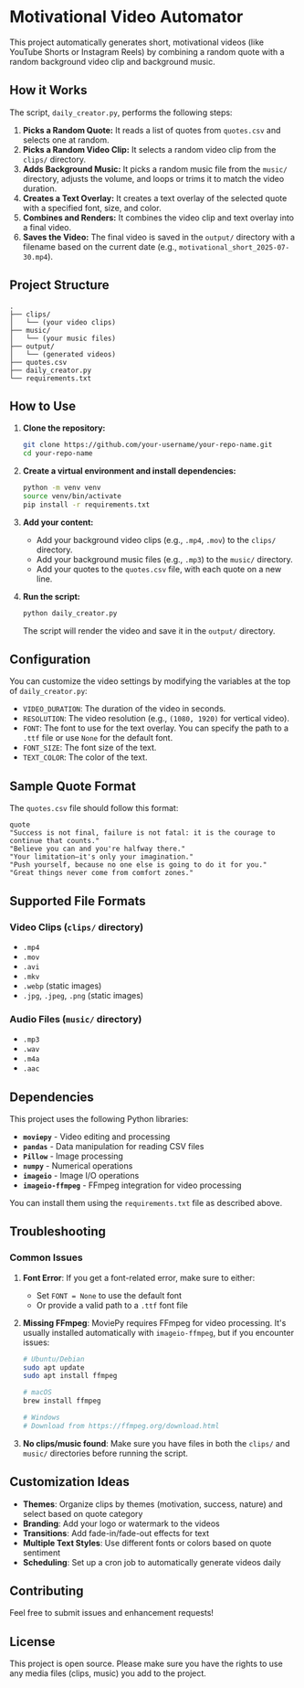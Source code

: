 # Motivational Video Automator

This project automatically generates short, motivational videos (like YouTube Shorts or Instagram Reels) by combining a random quote with a random background video clip and background music.

## How it Works

The script, `daily_creator.py`, performs the following steps:

1.  **Picks a Random Quote:** It reads a list of quotes from `quotes.csv` and selects one at random.
2.  **Picks a Random Video Clip:** It selects a random video clip from the `clips/` directory.
3.  **Adds Background Music:** It picks a random music file from the `music/` directory, adjusts the volume, and loops or trims it to match the video duration.
4.  **Creates a Text Overlay:** It creates a text overlay of the selected quote with a specified font, size, and color.
5.  **Combines and Renders:** It combines the video clip and text overlay into a final video.
6.  **Saves the Video:** The final video is saved in the `output/` directory with a filename based on the current date (e.g., `motivational_short_2025-07-30.mp4`).

## Project Structure

```
.
├── clips/
│   └── (your video clips)
├── music/
│   └── (your music files)
├── output/
│   └── (generated videos)
├── quotes.csv
├── daily_creator.py
└── requirements.txt
```

## How to Use

1.  **Clone the repository:**
    ```bash
    git clone https://github.com/your-username/your-repo-name.git
    cd your-repo-name
    ```

2.  **Create a virtual environment and install dependencies:**
    ```bash
    python -m venv venv
    source venv/bin/activate
    pip install -r requirements.txt
    ```

3.  **Add your content:**
    *   Add your background video clips (e.g., `.mp4`, `.mov`) to the `clips/` directory.
    *   Add your background music files (e.g., `.mp3`) to the `music/` directory.
    *   Add your quotes to the `quotes.csv` file, with each quote on a new line.

4.  **Run the script:**
    ```bash
    python daily_creator.py
    ```

    The script will render the video and save it in the `output/` directory.

## Configuration

You can customize the video settings by modifying the variables at the top of `daily_creator.py`:

*   `VIDEO_DURATION`: The duration of the video in seconds.
*   `RESOLUTION`: The video resolution (e.g., `(1080, 1920)` for vertical video).
*   `FONT`: The font to use for the text overlay. You can specify the path to a `.ttf` file or use `None` for the default font.
*   `FONT_SIZE`: The font size of the text.
*   `TEXT_COLOR`: The color of the text.

## Sample Quote Format

The `quotes.csv` file should follow this format:

```csv
quote
"Success is not final, failure is not fatal: it is the courage to continue that counts."
"Believe you can and you're halfway there."
"Your limitation—it's only your imagination."
"Push yourself, because no one else is going to do it for you."
"Great things never come from comfort zones."
```

## Supported File Formats

### Video Clips (`clips/` directory)
- `.mp4`
- `.mov`
- `.avi`
- `.mkv`
- `.webp` (static images)
- `.jpg`, `.jpeg`, `.png` (static images)

### Audio Files (`music/` directory)
- `.mp3`
- `.wav`
- `.m4a`
- `.aac`

## Dependencies

This project uses the following Python libraries:

*   **`moviepy`** - Video editing and processing
*   **`pandas`** - Data manipulation for reading CSV files
*   **`Pillow`** - Image processing
*   **`numpy`** - Numerical operations
*   **`imageio`** - Image I/O operations
*   **`imageio-ffmpeg`** - FFmpeg integration for video processing

You can install them using the `requirements.txt` file as described above.

## Troubleshooting

### Common Issues

1. **Font Error**: If you get a font-related error, make sure to either:
   - Set `FONT = None` to use the default font
   - Or provide a valid path to a `.ttf` font file

2. **Missing FFmpeg**: MoviePy requires FFmpeg for video processing. It's usually installed automatically with `imageio-ffmpeg`, but if you encounter issues:
   ```bash
   # Ubuntu/Debian
   sudo apt update
   sudo apt install ffmpeg
   
   # macOS
   brew install ffmpeg
   
   # Windows
   # Download from https://ffmpeg.org/download.html
   ```

3. **No clips/music found**: Make sure you have files in both the `clips/` and `music/` directories before running the script.

## Customization Ideas

- **Themes**: Organize clips by themes (motivation, success, nature) and select based on quote category
- **Branding**: Add your logo or watermark to the videos
- **Transitions**: Add fade-in/fade-out effects for text
- **Multiple Text Styles**: Use different fonts or colors based on quote sentiment
- **Scheduling**: Set up a cron job to automatically generate videos daily

## Contributing

Feel free to submit issues and enhancement requests!

## License

This project is open source. Please make sure you have the rights to use any media files (clips, music) you add to the project.

